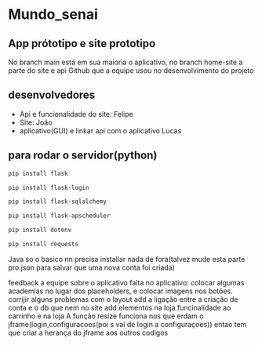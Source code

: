 # Mundo_senai
## App prótotipo e site prototipo
No branch main está em sua maioria o aplicativo, no branch home-site a parte do site e api
Github que a equipe usou no desenvolvimento do projeto
## desenvolvedores
- Api e funcionalidade do site:
Felipe
- Site:
João
- aplicativo(GUI) e linkar api com o aplicativo
Lucas
## para rodar o servidor(python)
```bash
pip install flask
```
```bash
pip install flask-login
```
```bash
pip install flask-sqlalchemy
```
```bash
pip install flask-apscheduler
```
```bash
pip install dotenv
```
```bash
pip install requests
```
Java so o basico nn precisa installar nada de fora(talvez mude esta parte pro json para salvar que uma nova conta foi criada)
















feedback a equipe sobre o aplicativo
falta no aplicativo:
colocar algumas academias no lugar dos placeholders, e colocar imagens nos botões.
corrijir alguns problemas com o layout
add a ligação entre a criação de conta e o db que nem no site
add elementos na loja
funcinalidade ao carrinho e na loja
A função resize funciona nos que erdam o jframe(login,configuracoes(poi s vai de login a configuraçoes)) entao tem que criar a herança do jframe aos outros codigos
